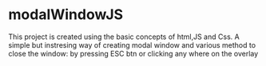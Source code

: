 # modalWindowJS
This project is created using the basic concepts of html,JS and Css.
A simple but instresing way of creating modal window and various method to close the window: by pressing ESC btn or clicking any where on the overlay
